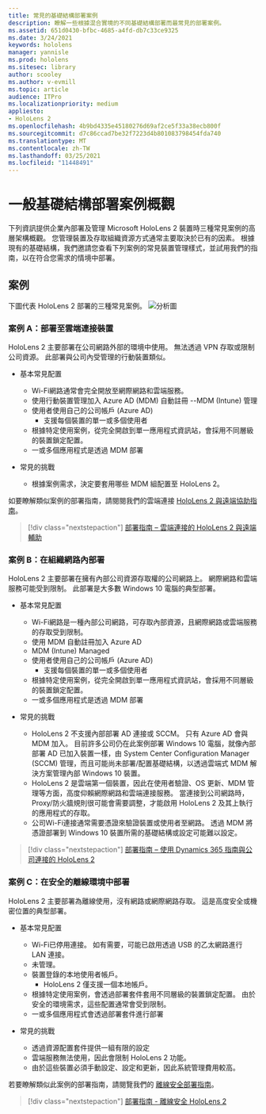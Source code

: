 ```yaml
---
title: 常見的基礎結構部署案例
description: 瞭解一些根據混合實境的不同基礎結構部署而最常見的部署案例。
ms.assetid: 651d0430-bfbc-4685-a4fd-db7c33ce9325
ms.date: 3/24/2021
keywords: hololens
manager: yannisle
ms.prod: hololens
ms.sitesec: library
author: scooley
ms.author: v-evmill
ms.topic: article
audience: ITPro
ms.localizationpriority: medium
appliesto:
- HoloLens 2
ms.openlocfilehash: 4b9bd4335e45180276d69af2ce5f33a38ecb800f
ms.sourcegitcommit: d7c86ccad7be32f7223d4b801083798454fda740
ms.translationtype: MT
ms.contentlocale: zh-TW
ms.lasthandoff: 03/25/2021
ms.locfileid: "11448491"
---
```

# <a name="common-infrastructure-deployment-scenarios-overview"></a>一般基礎結構部署案例概觀

下列資訊提供企業內部署及管理 Microsoft HoloLens 2 裝置時三種常見案例的高層架構概觀。 您管理裝置及存取組織資源方式通常主要取決於已有的因素。 根據現有的基礎結構，我們邀請您查看下列案例的常見裝置管理樣式，並試用我們的指南，以在符合您需求的情境中部署。

## <a name="scenarios"></a>案例

下圖代表 HoloLens 2 部署的三種常見案例。
![分析圖](images/scenarios.jpg)

### <a name="scenario-a-deploy-to-cloud-connect-devices"></a>案例 A：部署至雲端連接裝置

HoloLens 2 主要部署在公司網路外部的環境中使用。 無法透過 VPN 存取或限制公司資源。 此部署與公司內受管理的行動裝置類似。
 * 基本常見配置
   * Wi-Fi網路通常會完全開放至網際網路和雲端服務。
   * 使用行動裝置管理加入 Azure AD (MDM) 自動註冊 --MDM (Intune) 管理
   * 使用者使用自己的公司帳戶 (Azure AD) 
     * 支援每個裝置的單一或多個使用者
   * 根據特定使用案例，從完全開啟到單一應用程式資訊站，會採用不同層級的裝置鎖定配置。
   * 一或多個應用程式是透過 MDM 部署

* 常見的挑戰
   * 根據案例需求，決定要套用哪些 MDM 組配置至 HoloLens 2。

如要瞭解類似案例的部署指南，請閱閱我們的雲端連接 [HoloLens 2 與遠端協助指南](hololens2-cloud-connected-overview.md)。

> [!div class="nextstepaction"]
> [部署指南 – 雲端連接的 HoloLens 2 與遠端輔助](hololens2-cloud-connected-overview.md)

### <a name="scenario-b-deploy-inside-your-organizations-network"></a>案例 B：在組織網路內部署

HoloLens 2 主要部署在擁有內部公司資源存取權的公司網路上。 網際網路和雲端服務可能受到限制。 此部署是大多數 Windows 10 電腦的典型部署。

 * 基本常見配置
   * Wi-Fi網路是一種內部公司網路，可存取內部資源，且網際網路或雲端服務的存取受到限制。
   * 使用 MDM 自動註冊加入 Azure AD
   * MDM (Intune) Managed
   * 使用者使用自己的公司帳戶 (Azure AD) 
     * 支援每個裝置的單一或多個使用者
   * 根據特定使用案例，從完全開啟到單一應用程式資訊站，會採用不同層級的裝置鎖定配置。
   * 一或多個應用程式是透過 MDM 部署

 * 常見的挑戰
   * HoloLens 2 不支援內部部署 AD 連接或 SCCM。 只有 Azure AD 會與 MDM 加入。 目前許多公司仍在此案例部署 Windows 10 電腦，就像內部部署 AD 已加入裝置一樣，由 System Center Configuration Manager (SCCM) 管理，而且可能尚未部署/配置基礎結構，以透過雲端式 MDM 解決方案管理內部 Windows 10 裝置。
   * HoloLens 2 是雲端第一個裝置，因此在使用者驗證、OS 更新、MDM 管理等方面，高度仰賴網際網路和雲端連接服務。 當連接到公司網路時，Proxy/防火牆規則很可能會需要調整，才能啟用 HoloLens 2 及其上執行的應用程式的存取。
   * 公司Wi-Fi連接通常需要憑證來驗證裝置或使用者至網路。 透過 MDM 將憑證部署到 Windows 10 裝置所需的基礎結構或設定可能難以設定。

> [!div class="nextstepaction"]
> [部署指南 – 使用 Dynamics 365 指南與公司連接的 HoloLens 2](hololens2-corp-connected-overview.md)

### <a name="scenario-c-deploy-in-secure-offline-environment"></a>案例 C：在安全的離線環境中部署

HoloLens 2 主要部署為離線使用，沒有網路或網際網路存取。 這是高度安全或機密位置的典型部署。
 * 基本常見配置
   * Wi-Fi已停用連接。 如有需要，可能已啟用透過 USB 的乙太網路進行 LAN 連接。
   * 未管理。
   * 裝置登錄的本地使用者帳戶。
     * HoloLens 2 僅支援一個本地帳戶。
   * 根據特定使用案例，會透過部署套件套用不同層級的裝置鎖定配置。 由於安全的環境需求，這些配置通常會受到限制。
   * 一或多個應用程式會透過部署套件進行部署

 * 常見的挑戰
   * 透過資源配置套件提供一組有限的設定
   * 雲端服務無法使用，因此會限制 HoloLens 2 功能。
   * 由於這些裝置必須手動設定、設定和更新，因此系統管理費用較高。

若要瞭解類似此案例的部署指南，請閱覽我們的 [離線安全部署指南](hololens-common-scenarios-offline-secure.md)。

> [!div class="nextstepaction"]
> [部署指南 - 離線安全 HoloLens 2](hololens-common-scenarios-offline-secure.md)
